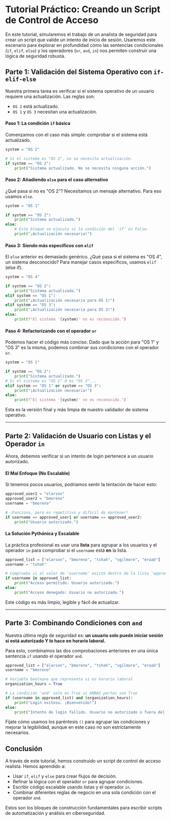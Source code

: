 # Tutorial Práctico: Creando un Script de Control de Acceso

En este tutorial, simularemos el trabajo de un analista de seguridad para crear un script que valide un intento de inicio de sesión. Usaremos este escenario para explorar en profundidad cómo las sentencias condicionales (`if`, `elif`, `else`) y los operadores (`or`, `and`, `in`) nos permiten construir una lógica de seguridad robusta.

## Parte 1: Validación del Sistema Operativo con `if-elif-else`

Nuestra primera tarea es verificar si el sistema operativo de un usuario requiere una actualización. Las reglas son:
- `OS 2` está actualizado.
- `OS 1` y `OS 3` necesitan una actualización.

#### Paso 1: La condición `if` básica
Comenzamos con el caso más simple: comprobar si el sistema está actualizado.

```python
system = "OS 2"

# Si el sistema es "OS 2", no se necesita actualización.
if system == "OS 2":
    print("Sistema actualizado. No se necesita ninguna acción.")
```

#### Paso 2: Añadiendo `else` para el caso alternativo
¿Qué pasa si no es "OS 2"? Necesitamos un mensaje alternativo. Para eso usamos `else`.

```python
system = "OS 1"

if system == "OS 2":
    print("Sistema actualizado.")
else:
    # Este bloque se ejecuta si la condición del 'if' es False.
    print("¡Actualización necesaria!")
```

#### Paso 3: Siendo más específicos con `elif`
El `else` anterior es demasiado genérico. ¿Qué pasa si el sistema es "OS 4", un sistema desconocido? Para manejar casos específicos, usamos `elif` (else if).

```python
system = "OS 4"

if system == "OS 2":
    print("Sistema actualizado.")
elif system == "OS 1":
    print("¡Actualización necesaria para OS 1!")
elif system == "OS 3":
    print("¡Actualización necesaria para OS 3!")
else:
    print(f"El sistema '{system}' no es reconocido.")
```

#### Paso 4: Refactorizando con el operador `or`
Podemos hacer el código más conciso. Dado que la acción para "OS 1" y "OS 3" es la misma, podemos combinar sus condiciones con el operador `or`.

```python
system = "OS 1"

if system == "OS 2":
    print("Sistema actualizado.")
# Si el sistema es "OS 1" O es "OS 3"...
elif system == "OS 1" or system == "OS 3":
    print("¡Actualización necesaria!")
else:
    print(f"El sistema '{system}' no es reconocido.")
```
Esta es la versión final y más limpia de nuestro validador de sistema operativo.

---

## Parte 2: Validación de Usuario con Listas y el Operador `in`

Ahora, debemos verificar si un intento de login pertenece a un usuario autorizado.

#### El Mal Enfoque (No Escalable)
Si tenemos pocos usuarios, podríamos sentir la tentación de hacer esto:

```python
approved_user1 = "elarson"
approved_user2 = "bmoreno"
username = "bmoreno"

# ¡Funciona, pero es repetitivo y difícil de mantener!
if username == approved_user1 or username == approved_user2:
    print("Usuario autorizado.")
```

#### La Solución Pythónica y Escalable
La práctica profesional es usar una **lista** para agrupar a los usuarios y el operador `in` para comprobar si el `username` está **en** la lista.

```python
approved_list = ["elarson", "bmoreno", "tshah", "sgilmore", "eraab"]
username = "tshah"

# Comprueba si el valor de 'username' existe dentro de la lista 'approved_list'
if username in approved_list:
    print("Acceso permitido: Usuario autorizado.")
else:
    print("Acceso denegado: Usuario no autorizado.")
```
Este código es más limpio, legible y fácil de actualizar.

---

## Parte 3: Combinando Condiciones con `and`

Nuestra última regla de seguridad es: **un usuario solo puede iniciar sesión si está autorizado Y lo hace en horario laboral.**

Para esto, combinamos las dos comprobaciones anteriores en una única sentencia `if` usando el operador `and`.

```python
approved_list = ["elarson", "bmoreno", "tshah", "sgilmore", "eraab"]
username = "bmoreno"

# Variable booleana que representa si es horario laboral
organization_hours = True 

# La condición 'and' solo es True si AMBAS partes son True
if (username in approved_list) and (organization_hours):
    print("Login exitoso. ¡Bienvenido!")
else:
    print("Intento de login fallido. Usuario no autorizado o fuera del horario permitido.")
```
Fíjate cómo usamos los paréntesis `()` para agrupar las condiciones y mejorar la legibilidad, aunque en este caso no son estrictamente necesarios.

## Conclusión

A través de este tutorial, hemos construido un script de control de acceso realista. Hemos aprendido a:
- Usar `if`, `elif` y `else` para crear flujos de decisión.
- Refinar la lógica con el operador `or` para agrupar condiciones.
- Escribir código escalable usando listas y el operador `in`.
- Combinar diferentes reglas de negocio en una sola condición con el operador `and`.

Estos son los bloques de construcción fundamentales para escribir scripts de automatización y análisis en ciberseguridad.
